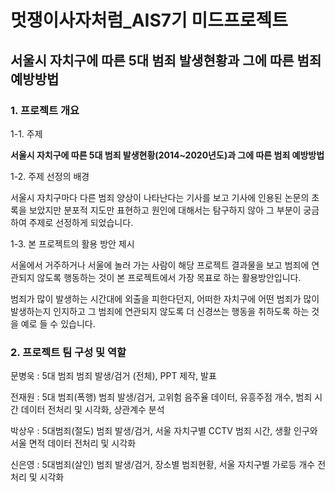 # 멋쟁이사자처럼_AIS7기 미드프로젝트

## 서울시 자치구에 따른 5대 범죄 발생현황과 그에 따른 범죄 예방방법


### 1. 프로젝트 개요

1-1. 주제

**서울시 자치구에 따른 5대 범죄 발생현황(2014~2020년도)과 그에 따른 범죄 예방방법**

1-2. 주제 선정의 배경

서울시 자치구마다 다른 범죄 양상이 나타난다는 기사를 보고 기사에 인용된 논문의 초록을 보았지만 분포적 지도만 표현하고 원인에 대해서는 탐구하지 않아 그 부분이 궁금하여 주제로 선정하게 되었습니다.

1-3. 본 프로젝트의 활용 방안 제시

서울에서 거주하거나 서울에 놀러 가는 사람이 해당 프로젝트 결과물을 보고 범죄에 연관되지 않도록 행동하는 것이 본 프로젝트에서 가장 목표로 하는 활용방안입니다.

범죄가 많이 발생하는 시간대에 외출을 피한다던지, 어떠한 자치구에 어떤 범죄가 많이 발생하는지 인지하고 그 범죄에 연관되지 않도록 더 신경쓰는 행동을 취하도록 하는 것을 예로 들 수 있습니다.

### 2. 프로젝트 팀 구성 및 역할

문병욱 : 5대 범죄 범죄 발생/검거 (전체), PPT 제작, 발표

전재원 : 5대 범죄(폭행) 범죄 발생/검거, 고위험 음주율 데이터, 유흥주점 개수, 범죄 시간 데이터 전처리 및 시각화, 상관계수 분석

박상우 : 5대범죄(절도) 범죄 발생/검거, 서울 자치구별 CCTV 범죄 시간, 생활 인구와 서울 면적 데이터 전처리 및 시각화

신은영 : 5대범죄(살인) 범죄 발생/검거, 장소별 범죄현황, 서울 자치구별 가로등 개수 전처리 및 시각화
